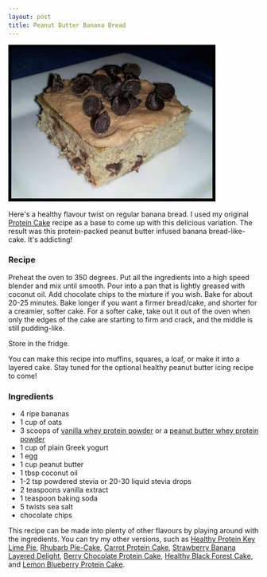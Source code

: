 ```yaml
---
layout: post
title: Peanut Butter Banana Bread 
---
```


![Peanut Butter Banana Bread](/images/peanut_butter_banana_bread.jpg)

Here's a healthy flavour twist on regular banana bread. I used my original [Protein Cake](http://teri-lynn.ca/2014/04/13/protein-cake/) recipe as a base to come up with this delicious variation. The result was this protein-packed peanut butter infused banana bread-like-cake. It's addicting! 

### Recipe
Preheat the oven to 350 degrees. Put all the ingredients into a high speed blender and mix until smooth. Pour into a pan that is lightly greased with coconut oil. Add chocolate chips to the mixture if you wish. Bake for about 20-25 minutes. Bake longer if you want a firmer bread/cake, and shorter for a creamier, softer cake. For a softer cake, take out it out of the oven when only the edges of the cake are starting to firm and crack, and the middle is still pudding-like.

Store in the fridge. 

You can make this recipe into muffins, squares, a loaf, or make it into a layered cake. Stay tuned for the optional healthy peanut butter icing recipe to come! 

### Ingredients 
- 4 ripe bananas
- 1 cup of oats
- 3 scoops of [vanilla whey protein powder](http://halfwhey.com/) or a [peanut butter whey protein powder](http://halfwhey.com/products/208)
- 1 cup of plain Greek yogurt
- 1 egg 
- 1 cup peanut butter
- 1 tbsp coconut oil
- 1-2 tsp powdered stevia or 20-30 liquid stevia drops 
- 2 teaspoons vanilla extract
- 1 teaspoon baking soda
- 5 twists sea salt
- chocolate chips 

This recipe can be made into plenty of other flavours by playing around with the ingredients. You can try my other versions, such as [Healthy Protein Key Lime Pie](http://teri-lynn.ca/2014/08/01/healthy-protein-key-lime-pie/), [Rhubarb Pie-Cake](http://teri-lynn.ca/2014/06/23/rhubarb-pie-cake/), [Carrot Protein Cake](http://teri-lynn.ca/2014/05/18/carrot-protein-cake/), [Strawberry Banana Layered Delight](http://teri-lynn.ca/2014/04/22/strawberry-banana-layered-delight/), [Berry Chocolate Protein Cake](http://teri-lynn.ca/2014/08/11/berry-chocolate-protein-cake/), [Healthy Black Forest Cake](http://teri-lynn.ca/2014/08/12/healthy-black-forest-cake/), and [Lemon Blueberry Protein Cake](http://teri-lynn.ca/2014/08/11/lemon-blueberry-protein-cake/). 




  
